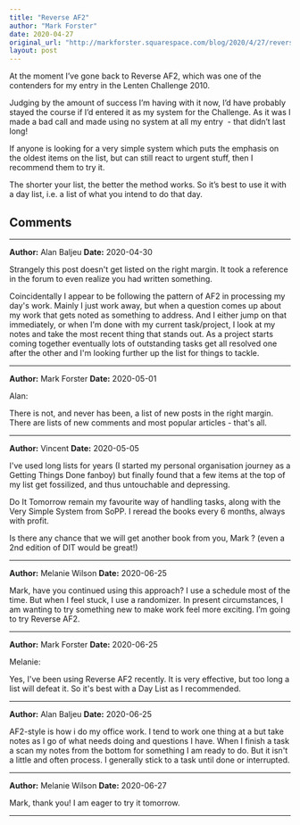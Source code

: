 ```yaml
---
title: "Reverse AF2"
author: "Mark Forster"
date: 2020-04-27
original_url: "http://markforster.squarespace.com/blog/2020/4/27/reverse-af2.html"
layout: post
---
```


At the moment I’ve gone back to Reverse AF2, which was one of the contenders for my entry in the Lenten Challenge 2010.

Judging by the amount of success I’m having with it now, I’d have probably stayed the course if I’d entered it as my system for the Challenge. As it was I made a bad call and made using no system at all my entry  - that didn’t last long!

If anyone is looking for a very simple system which puts the emphasis on the oldest items on the list, but can still react to urgent stuff, then I recommend them to try it.

The shorter your list, the better the method works. So it’s best to use it with a day list, i.e. a list of what you intend to do that day.


## Comments

---

**Author:** Alan Baljeu
**Date:** 2020-04-30

Strangely this post doesn't get listed on the right margin. It took a reference in the forum to even realize you had written something.  
  
Coincidentally I appear to be following the pattern of AF2 in processing my day's work. Mainly I just work away, but when a question comes up about my work that gets noted as something to address. And I either jump on that immediately, or when I'm done with my current task/project, I look at my notes and take the most recent thing that stands out. As a project starts coming together eventually lots of outstanding tasks get all resolved one after the other and I'm looking further up the list for things to tackle.

---

**Author:** Mark Forster
**Date:** 2020-05-01

Alan:  
  
There is not, and never has been, a list of new posts in the right margin. There are lists of new comments and most popular articles - that's all.

---

**Author:** Vincent
**Date:** 2020-05-05

I've used long lists for years (I started my personal organisation journey as a Getting Things Done fanboy) but finally found that a few items at the top of my list get fossilized, and thus untouchable and depressing.  
  
Do It Tomorrow remain my favourite way of handling tasks, along with the Very Simple System from SoPP. I reread the books every 6 months, always with profit.  
  
Is there any chance that we will get another book from you, Mark ? (even a 2nd edition of DIT would be great!)

---

**Author:** Melanie Wilson
**Date:** 2020-06-25

Mark, have you continued using this approach? I use a schedule most of the time. But when I feel stuck, I use a randomizer. In present circumstances, I am wanting to try something new to make work feel more exciting. I’m going to try Reverse AF2.

---

**Author:** Mark Forster
**Date:** 2020-06-25

Melanie:  
  
Yes, I've been using Reverse AF2 recently. It is very effective, but too long a list will defeat it. So it's best with a Day List as I recommended.

---

**Author:** Alan Baljeu
**Date:** 2020-06-25

AF2-style is how i do my office work. I tend to work one thing at a but take notes as I go of what needs doing and questions I have. When I finish a task a scan my notes from the bottom for something I am ready to do. But it isn't a little and often process. I generally stick to a task until done or interrupted.

---

**Author:** Melanie Wilson
**Date:** 2020-06-27

Mark, thank you! I am eager to try it tomorrow.

---
